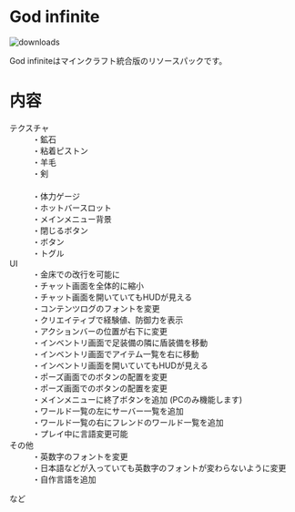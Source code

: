 # God infinite
![downloads](https://img.shields.io/github/downloads/PrintMender/God-infinite/total?style=plastic)  

God infiniteはマインクラフト統合版のリソースパックです。

# 内容
<dl>
  <dt>テクスチャ</dt>
  <dd>・鉱石</dd>
  <dd>・粘着ピストン</dd>
  <dd>・羊毛</dd>
  <dd>・剣</dd>
  <dd>　</dd>
  <dd>・体力ゲージ</dd>
  <dd>・ホットバースロット</dd>
  <dd>・メインメニュー背景</dd>
  <dd>・閉じるボタン</dd>
  <dd>・ボタン</dd>
  <dd>・トグル</dd>
  
  <dt>UI</dt>
  <dd>・金床での改行を可能に</dd>
  <dd>・チャット画面を全体的に縮小</dd>
  <dd>・チャット画面を開いていてもHUDが見える</dd>
  <dd>・コンテンツログのフォントを変更</dd>
  <dd>・クリエイティブで経験値、防御力を表示</dd>
  <dd>・アクションバーの位置が右下に変更</dd>
  <dd>・インベントリ画面で足装備の隣に盾装備を移動</dd>
  <dd>・インベントリ画面でアイテム一覧を右に移動</dd>
  <dd>・インベントリ画面を開いていてもHUDが見える</dd>
  <dd>・ポーズ画面でのボタンの配置を変更</dd>
  <dd>・ポーズ画面でのボタンの配置を変更</dd>
  <dd>・メインメニューに終了ボタンを追加 (PCのみ機能します)</dd>
  <dd>・ワールド一覧の左にサーバー一覧を追加</dd>
  <dd>・ワールド一覧の右にフレンドのワールド一覧を追加</dd>
  <dd>・プレイ中に言語変更可能</dd>

  <dt>その他</dt>
  <dd>・英数字のフォントを変更</dd>
  <dd>・日本語などが入っていても英数字のフォントが変わらないように変更</dd>
  <dd>・自作言語を追加</dd>

  など
</dl> 
